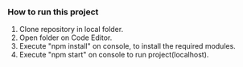 ### How to run this project

1. Clone repository in local folder.
2. Open folder on Code Editor.
3. Execute "npm install" on console, to install the required modules.
4. Execute "npm start" on console to run project(localhost).
   
